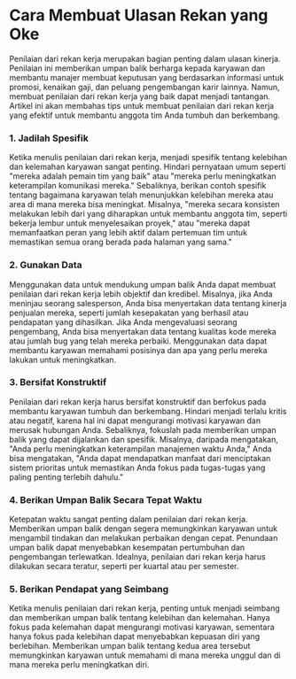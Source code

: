 # Cara Membuat Ulasan Rekan yang Oke

Penilaian dari rekan kerja merupakan bagian penting dalam ulasan kinerja. Penilaian ini memberikan umpan balik berharga kepada karyawan dan membantu manajer membuat keputusan yang berdasarkan informasi untuk promosi, kenaikan gaji, dan peluang pengembangan karir lainnya. Namun, membuat penilaian dari rekan kerja yang baik dapat menjadi tantangan. Artikel ini akan membahas tips untuk membuat penilaian dari rekan kerja yang efektif untuk membantu anggota tim Anda tumbuh dan berkembang.

### **1. Jadilah Spesifik**

Ketika menulis penilaian dari rekan kerja, menjadi spesifik tentang kelebihan dan kelemahan karyawan sangat penting. Hindari pernyataan umum seperti "mereka adalah pemain tim yang baik" atau "mereka perlu meningkatkan keterampilan komunikasi mereka." Sebaliknya, berikan contoh spesifik tentang bagaimana karyawan telah menunjukkan kelebihan mereka atau area di mana mereka bisa meningkat. Misalnya, "mereka secara konsisten melakukan lebih dari yang diharapkan untuk membantu anggota tim, seperti bekerja lembur untuk menyelesaikan proyek," atau "mereka dapat memanfaatkan peran yang lebih aktif dalam pertemuan tim untuk memastikan semua orang berada pada halaman yang sama."

### **2. Gunakan Data**

Menggunakan data untuk mendukung umpan balik Anda dapat membuat penilaian dari rekan kerja lebih objektif dan kredibel. Misalnya, jika Anda meninjau seorang salesperson, Anda bisa menyertakan data tentang kinerja penjualan mereka, seperti jumlah kesepakatan yang berhasil atau pendapatan yang dihasilkan. Jika Anda mengevaluasi seorang pengembang, Anda bisa menyertakan data tentang kualitas kode mereka atau jumlah bug yang telah mereka perbaiki. Menggunakan data dapat membantu karyawan memahami posisinya dan apa yang perlu mereka lakukan untuk meningkatkan.

### **3. Bersifat Konstruktif**

Penilaian dari rekan kerja harus bersifat konstruktif dan berfokus pada membantu karyawan tumbuh dan berkembang. Hindari menjadi terlalu kritis atau negatif, karena hal ini dapat mengurangi motivasi karyawan dan merusak hubungan Anda. Sebaliknya, fokuslah pada memberikan umpan balik yang dapat dijalankan dan spesifik. Misalnya, daripada mengatakan, "Anda perlu meningkatkan keterampilan manajemen waktu Anda," Anda bisa mengatakan, "Anda dapat mendapatkan manfaat dari menciptakan sistem prioritas untuk memastikan Anda fokus pada tugas-tugas yang paling penting terlebih dahulu."

### **4. Berikan Umpan Balik Secara Tepat Waktu**

Ketepatan waktu sangat penting dalam penilaian dari rekan kerja. Memberikan umpan balik dengan segera memungkinkan karyawan untuk mengambil tindakan dan melakukan perbaikan dengan cepat. Penundaan umpan balik dapat menyebabkan kesempatan pertumbuhan dan pengembangan terlewatkan. Idealnya, penilaian dari rekan kerja harus dilakukan secara teratur, seperti per kuartal atau per semester.

### 5. Berikan Pendapat yang Seimbang

Ketika menulis penilaian dari rekan kerja, penting untuk menjadi seimbang dan memberikan umpan balik tentang kelebihan dan kelemahan. Hanya fokus pada kelemahan dapat mengurangi motivasi karyawan, sementara hanya fokus pada kelebihan dapat menyebabkan kepuasan diri yang berlebihan. Memberikan umpan balik tentang kedua area tersebut memungkinkan karyawan untuk memahami di mana mereka unggul dan di mana mereka perlu meningkatkan diri.
